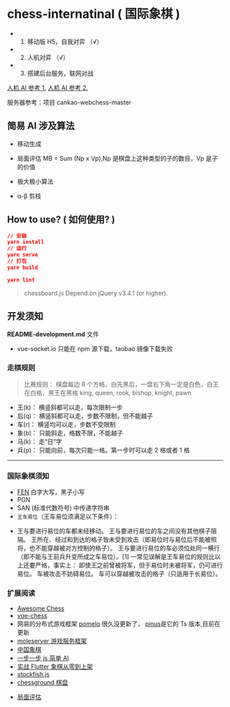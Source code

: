 # chess-internatinal ( 国际象棋 )

- 1. 移动版 H5，自我对弈 （√）
- 2. 人机对弈 （√）
- 3. 搭建后台服务，联网对战

[人机 AI 参考 1.](https://segmentfault.com/a/1190000009143078)
[人机 AI 参考 2.](https://jsfiddle.net/Laa0p1mh/3/)

服务器参考：项目 cankao-webchess-master

## 简易 AI 涉及算法

- 移动生成

- 局面评估 MB = Sum (Np x Vp),Np 是棋盘上这种类型的子的数目，Vp 是子的价值

- 极大极小算法

- α-β 剪枝

## How to use? ( 如何使用? )

```json
// 安装
yarn install
// 运行
yarn serve
// 打包
yarn build

yarn lint
```

> chessboard.js Depend on jQuery v3.4.1 (or higher).

## 开发须知

**README-development.md** 文件

- vue-socket.io 只能在 npm 源下载，taobao 镜像下载失败

### 走棋规则

>比赛规则： 棋盘每边 8 个方格，白先黑后，一盘右下角一定是白色，白王在白格，黑王在黑格
> king, queen, rook, bishop, knight, pawn

- 王(k)： 横竖斜都可以走，每次限制一步
- 后(q)： 横竖斜都可以走，步数不限制，但不能越子
- 车(r)： 横竖均可以走，步数不受限制
- 象(b)： 只能斜走，格数不限，不能越子
- 马(k)： 走“日”字
- 兵(p)： 只能向前，每次只能一格。第一步时可以走 2 格或者 1 格

---

### 国际象棋须知

- [FEN](https://www.xqbase.com/protocol/pgnfen2.htm) 白字大写，黑子小写
- PGN
- SAN (标准代数符号) 中传递字符串
- `王车易位`（王车易位须满足以下条件）：

* 王与要进行易位的车都未经移动。
  王与要进行易位的车之间没有其他棋子阻隔。
  王所在、经过和到达的格子皆未受到攻击（即易位时与易位后不能被照将，也不能穿越被对方控制的格子）。
  王与要进行易位的车必须位处同一横行（即不能与王前兵升变所成之车易位）。[1]
  一常见误解是王车易位的规则比以上还要严格，事实上：
  即使王之前曾被将军，但于易位时未被将军，仍可进行易位。
  车被攻击不妨碍易位。
  车可以穿越被攻击的格子（只适用于长易位）。

### 扩展阅读

- [Awesome Chess](https://github.com/hkirat/awesome-chess)
- [vue-chess](https://github.com/gustaYo/vue-chess)
- 网易的分布式游戏框架 [pomelo](https://github.com/NetEase/pomelo) 很久没更新了， [pinus](https://github.com/node-pinus/pinus)是它的 Ts 版本,目前在更新
- [moleserver 游戏服务框架](https://gitee.com/akinggw/moleserver)
- [中国象棋](https://github.com/itlwei/Chess)
- [一步一步 js 简单 AI](https://segmentfault.com/a/1190000009143078)
- [实战 Flutter 象棋从零到上架](https://blog.csdn.net/tosmart/category_10400600.html)
- [stockfish.js](https://github.com/nmrugg/stockfish.js)
- [chessground 棋盘](https://github.com/ornicar/chessground#readme)

* [局面评估](https://www.xqbase.com/computer/basic_evaluation.htm)
